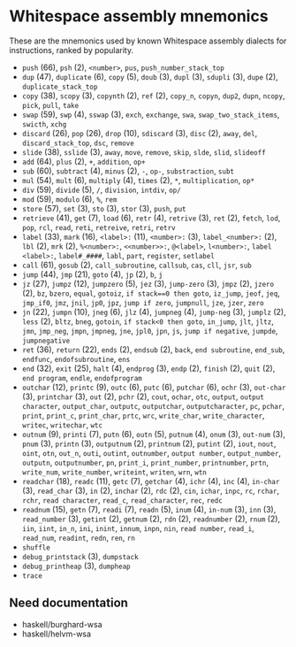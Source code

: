 # Whitespace assembly mnemonics

<!-- Generated by tools/generate_assembly.jq; DO NOT EDIT. -->

These are the mnemonics used by known Whitespace assembly dialects for
instructions, ranked by popularity.

- `push` (66), `psh` (2), `<number>`, `pus`, `push_number_stack_top`
- `dup` (47), `duplicate` (6), `copy` (5), `doub` (3), `dupl` (3), `sdupli` (3), `dupe` (2), `duplicate_stack_top`
- `copy` (38), `scopy` (3), `copynth` (2), `ref` (2), `copy_n`, `copyn`, `dup2`, `dupn`, `ncopy`, `pick`, `pull`, `take`
- `swap` (59), `swp` (4), `sswap` (3), `exch`, `exchange`, `swa`, `swap_two_stack_items`, `swicth`, `xchg`
- `discard` (26), `pop` (26), `drop` (10), `sdiscard` (3), `disc` (2), `away`, `del`, `discard_stack_top`, `dsc`, `remove`
- `slide` (38), `sslide` (3), `away`, `move`, `remove`, `skip`, `slde`, `slid`, `slideoff`
- `add` (64), `plus` (2), `+`, `addition`, `op+`
- `sub` (60), `subtract` (4), `minus` (2), `-`, `op-`, `substraction`, `subt`
- `mul` (54), `mult` (6), `multiply` (4), `times` (2), `*`, `multiplication`, `op*`
- `div` (59), `divide` (5), `/`, `division`, `intdiv`, `op/`
- `mod` (59), `modulo` (6), `%`, `rem`
- `store` (57), `set` (3), `sto` (3), `stor` (3), `push`, `put`
- `retrieve` (41), `get` (7), `load` (6), `retr` (4), `retrive` (3), `ret` (2), `fetch`, `lod`, `pop`, `rcl`, `read`, `reti`, `retreive`, `retri`, `retrv`
- `label` (33), `mark` (16), `<label>:` (11), `<number>:` (3), `label_<number>:` (2), `lbl` (2), `mrk` (2), `%<number>:`, `<<number>>:`, `@<label>`, `l<number>:`, `label <label>:`, `label#_####`, `labl`, `part`, `register`, `setlabel`
- `call` (61), `gosub` (2), `call_subroutine`, `callsub`, `cas`, `cll`, `jsr`, `sub`
- `jump` (44), `jmp` (21), `goto` (4), `jp` (2), `b`, `j`
- `jz` (27), `jumpz` (12), `jumpzero` (5), `jez` (3), `jump-zero` (3), `jmpz` (2), `jzero` (2), `bz`, `bzero`, `equal`, `gotoiz`, `if stack==0 then goto`, `iz_jump`, `jeof`, `jeq`, `jmp_if0`, `jmz`, `jnil`, `jp0`, `jpz`, `jump if zero`, `jumpnull`, `jze`, `jzer`, `zero`
- `jn` (22), `jumpn` (10), `jneg` (6), `jlz` (4), `jumpneg` (4), `jump-neg` (3), `jumplz` (2), `less` (2), `bltz`, `bneg`, `gotoin`, `if stack<0 then goto`, `in_jump`, `jlt`, `jltz`, `jmn`, `jmp_neg`, `jmpn`, `jmpneg`, `jne`, `jpl0`, `jpn`, `js`, `jump if negative`, `jumpde`, `jumpnegative`
- `ret` (36), `return` (22), `ends` (2), `endsub` (2), `back`, `end subroutine`, `end_sub`, `endfunc`, `endofsubroutine`, `ens`
- `end` (32), `exit` (25), `halt` (4), `endprog` (3), `endp` (2), `finish` (2), `quit` (2), `end program`, `endle`, `endofprogram`
- `outchar` (12), `printc` (9), `outc` (6), `putc` (6), `putchar` (6), `ochr` (3), `out-char` (3), `printchar` (3), `out` (2), `pchr` (2), `cout`, `ochar`, `otc`, `output`, `output character`, `output_char`, `outputc`, `outputchar`, `outputcharacter`, `pc`, `pchar`, `print`, `print_c`, `print_char`, `prtc`, `wrc`, `write_char`, `write_character`, `writec`, `writechar`, `wtc`
- `outnum` (9), `printi` (7), `putn` (6), `outn` (5), `putnum` (4), `onum` (3), `out-num` (3), `pnum` (3), `printn` (3), `outputnum` (2), `printnum` (2), `putint` (2), `iout`, `nout`, `oint`, `otn`, `out_n`, `outi`, `outint`, `outnumber`, `output number`, `output_number`, `outputn`, `outputnumber`, `pn`, `print_i`, `print_number`, `printnumber`, `prtn`, `write_num`, `write_number`, `writeint`, `writen`, `wrn`, `wtn`
- `readchar` (18), `readc` (11), `getc` (7), `getchar` (4), `ichr` (4), `inc` (4), `in-char` (3), `read_char` (3), `in` (2), `inchar` (2), `rdc` (2), `cin`, `ichar`, `inpc`, `rc`, `rchar`, `rchr`, `read character`, `read_c`, `read_character`, `rec`, `redc`
- `readnum` (15), `getn` (7), `readi` (7), `readn` (5), `inum` (4), `in-num` (3), `inn` (3), `read_number` (3), `getint` (2), `getnum` (2), `rdn` (2), `readnumber` (2), `rnum` (2), `iin`, `iint`, `in_n`, `ini`, `inint`, `innum`, `inpn`, `nin`, `read number`, `read_i`, `read_num`, `readint`, `redn`, `ren`, `rn`
- `shuffle`
- `debug_printstack` (3), `dumpstack`
- `debug_printheap` (3), `dumpheap`
- `trace`

## Need documentation

- haskell/burghard-wsa
- haskell/helvm-wsa
